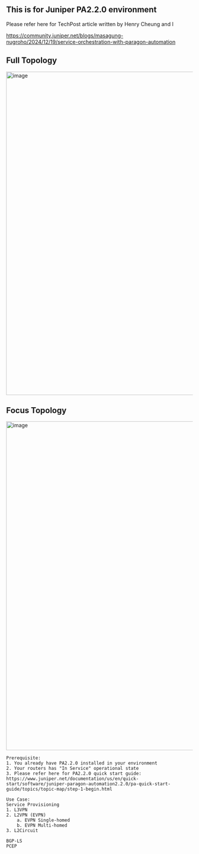 
## This is for Juniper PA2.2.0 environment

Please refer here for TechPost article written by Henry Cheung and I

https://community.juniper.net/blogs/masagung-nugroho/2024/12/19/service-orchestration-with-paragon-automation


## Full Topology

<img width="873" alt="image" src="https://github.com/user-attachments/assets/8b192dad-8118-4edf-bddf-a5080ea558d1">

## Focus Topology

<img width="888" alt="image" src="https://github.com/user-attachments/assets/0b96d141-59dd-404d-b10b-837742a39979">



```
Prerequisite:
1. You already have PA2.2.0 installed in your environment
2. Your routers has "In Service" operational state
3. Please refer here for PA2.2.0 quick start guide: https://www.juniper.net/documentation/us/en/quick-start/software/juniper-paragon-automation2.2.0/pa-quick-start-guide/topics/topic-map/step-1-begin.html

Use Case:
Service Provisioning
1. L3VPN
2. L2VPN (EVPN)
    a. EVPN Single-homed
    b. EVPN Multi-homed
3. L2Circuit

BGP-LS
PCEP
```

